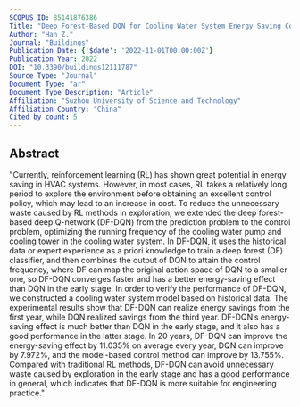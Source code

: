 ```yaml
---
SCOPUS_ID: 85141876386
Title: "Deep Forest-Based DQN for Cooling Water System Energy Saving Control in HVAC"
Author: "Han Z."
Journal: "Buildings"
Publication Date: {'$date': '2022-11-01T00:00:00Z'}
Publication Year: 2022
DOI: "10.3390/buildings12111787"
Source Type: "Journal"
Document Type: "ar"
Document Type Description: "Article"
Affiliation: "Suzhou University of Science and Technology"
Affiliation Country: "China"
Cited by count: 5
---
```


## Abstract
"Currently, reinforcement learning (RL) has shown great potential in energy saving in HVAC systems. However, in most cases, RL takes a relatively long period to explore the environment before obtaining an excellent control policy, which may lead to an increase in cost. To reduce the unnecessary waste caused by RL methods in exploration, we extended the deep forest-based deep Q-network (DF-DQN) from the prediction problem to the control problem, optimizing the running frequency of the cooling water pump and cooling tower in the cooling water system. In DF-DQN, it uses the historical data or expert experience as a priori knowledge to train a deep forest (DF) classifier, and then combines the output of DQN to attain the control frequency, where DF can map the original action space of DQN to a smaller one, so DF-DQN converges faster and has a better energy-saving effect than DQN in the early stage. In order to verify the performance of DF-DQN, we constructed a cooling water system model based on historical data. The experimental results show that DF-DQN can realize energy savings from the first year, while DQN realized savings from the third year. DF-DQN’s energy-saving effect is much better than DQN in the early stage, and it also has a good performance in the latter stage. In 20 years, DF-DQN can improve the energy-saving effect by 11.035% on average every year, DQN can improve by 7.972%, and the model-based control method can improve by 13.755%. Compared with traditional RL methods, DF-DQN can avoid unnecessary waste caused by exploration in the early stage and has a good performance in general, which indicates that DF-DQN is more suitable for engineering practice."
